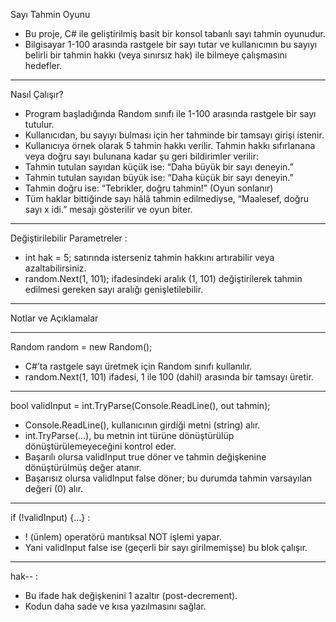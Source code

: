 Sayı Tahmin Oyunu 
- Bu proje, C# ile geliştirilmiş basit bir konsol tabanlı sayı tahmin oyunudur.
- Bilgisayar 1-100 arasında rastgele bir sayı tutar ve kullanıcının bu sayıyı belirli bir tahmin hakkı (veya sınırsız hak) ile bilmeye çalışmasını hedefler.
----- ----- ----- ----- ----- ----- ----- ----- ----- ----- ----- ----- ----- ----- ----- ----- ----- ----- ----- ----- ----- ----- ----- ----- ----- ----- ----- ----- ----- ----- ----- ----- ----- ----- ----- ----- ----- ----- ----- ----- 
Nasıl Çalışır?
- Program başladığında Random sınıfı ile 1-100 arasında rastgele bir sayı tutulur.
- Kullanıcıdan, bu sayıyı bulması için her tahminde bir tamsayı girişi istenir.
- Kullanıcıya örnek olarak 5 tahmin hakkı verilir. Tahmin hakkı sıfırlanana veya doğru sayı bulunana kadar şu geri bildirimler verilir:
- Tahmin tutulan sayıdan küçük ise: “Daha büyük bir sayı deneyin.”
- Tahmin tutulan sayıdan büyük ise: “Daha küçük bir sayı deneyin.”
- Tahmin doğru ise: “Tebrikler, doğru tahmin!” (Oyun sonlanır)
- Tüm haklar bittiğinde sayı hâlâ tahmin edilmediyse, “Maalesef, doğru sayı x idi.” mesajı gösterilir ve oyun biter.
----- ----- ----- ----- ----- ----- ----- ----- ----- ----- ----- ----- ----- ----- ----- ----- ----- ----- ----- ----- ----- ----- ----- ----- ----- ----- ----- ----- ----- ----- ----- ----- ----- ----- ----- ----- ----- ----- ----- ----- 
Değiştirilebilir Parametreler :
- int hak = 5; satırında isterseniz tahmin hakkını artırabilir veya azaltabilirsiniz.
- random.Next(1, 101); ifadesindeki aralık (1, 101) değiştirilerek tahmin edilmesi gereken sayı aralığı genişletilebilir.
----- ----- ----- ----- ----- ----- ----- ----- ----- ----- ----- ----- ----- ----- ----- ----- ----- ----- ----- ----- ----- ----- ----- ----- ----- ----- ----- ----- ----- ----- ----- ----- ----- ----- ----- ----- ----- ----- ----- ----- 
Notlar ve Açıklamalar
----- ----- ----- ----- ----- ----- ----- ----- ----- ----- ----- ----- ----- ----- ----- ----- ----- ----- ----- ----- ----- ----- ----- ----- ----- ----- ----- ----- ----- ----- ----- ----- ----- ----- ----- ----- ----- ----- ----- ----- 
Random random = new Random();
- C#’ta rastgele sayı üretmek için Random sınıfı kullanılır.
- random.Next(1, 101) ifadesi, 1 ile 100 (dahil) arasında bir tamsayı üretir.
----- ----- ----- ----- ----- ----- ----- ----- ----- ----- ----- ----- ----- ----- ----- ----- ----- ----- ----- ----- ----- ----- ----- ----- ----- ----- ----- ----- ----- ----- ----- ----- ----- ----- ----- ----- ----- ----- ----- ----- 
bool validInput = int.TryParse(Console.ReadLine(), out tahmin);
- Console.ReadLine(), kullanıcının girdiği metni (string) alır. 
- int.TryParse(...), bu metnin int türüne dönüştürülüp dönüştürülemeyeceğini kontrol eder.
- Başarılı olursa validInput true döner ve tahmin değişkenine dönüştürülmüş değer atanır.
- Başarısız olursa validInput false döner; bu durumda tahmin varsayılan değeri (0) alır.
----- ----- ----- ----- ----- ----- ----- ----- ----- ----- ----- ----- ----- ----- ----- ----- ----- ----- ----- ----- ----- ----- ----- ----- ----- ----- ----- ----- ----- ----- ----- ----- ----- ----- ----- ----- ----- ----- ----- ----- 
if (!validInput) {...} : 

- ! (ünlem) operatörü mantıksal NOT işlemi yapar.
- Yani validInput false ise (geçerli bir sayı girilmemişse) bu blok çalışır.
----- ----- ----- ----- ----- ----- ----- ----- ----- ----- ----- ----- ----- ----- ----- ----- ----- ----- ----- ----- ----- ----- ----- ----- ----- ----- ----- ----- ----- ----- ----- ----- ----- ----- ----- ----- ----- ----- ----- ----- 
hak-- : 

- Bu ifade hak değişkenini 1 azaltır (post-decrement).
- Kodun daha sade ve kısa yazılmasını sağlar.








